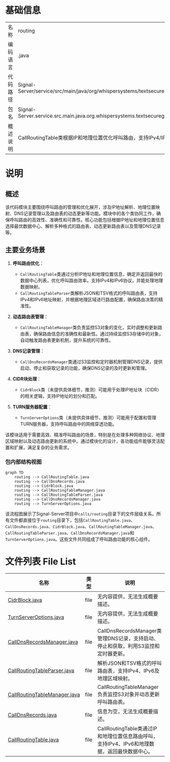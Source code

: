 # 基础信息

|      |      |
|------|------|
| 名称 | routing |
| 编码语言 | .java |
| 代码路径 | Signal-Server/service/src/main/java/org/whispersystems/textsecuregcm/calls/routing |
| 包名 | Signal-Server.service.src.main.java.org.whispersystems.textsecuregcm.calls.routing |
| 概述说明 | CallRoutingTable类根据IP和地理位置优化呼叫路由，支持IPv4/IPv6。 |

# 说明

## 概述

该代码模块主要围绕呼叫路由的管理和优化展开，涉及IP地址解析、地理位置映射、DNS记录管理以及路由表的动态更新等功能。模块中的各个类协同工作，确保呼叫路由的高效性、准确性和可靠性。核心功能包括根据IP地址和地理位置信息选择最优数据中心、解析多种格式的路由表、动态更新路由表以及管理DNS记录等。

## 主要业务场景

1. **呼叫路由优化**：
   - `CallRoutingTable`类通过分析IP地址和地理位置信息，确定并返回最快的数据中心列表，优化呼叫路由效率。支持IPv4和IPv6协议，并能处理地理数据映射。
   - `CallRoutingTableParser`类解析JSON和TSV格式的呼叫路由表，支持IPv4和IPv6地址映射，并根据地理区域进行路由配置，确保路由决策的精准性。

2. **动态路由表管理**：
   - `CallRoutingTableManager`类负责监控S3对象的变化，实时调整和更新路由表，确保路由信息的准确性和最新性。通过持续监控S3存储中的对象，自动触发路由表更新机制，提升系统的可靠性。

3. **DNS记录管理**：
   - `CallDnsRecordsManager`类通过S3监控和定时器机制管理DNS记录，提供启动、停止和获取记录的功能，确保DNS记录的及时更新和管理。

4. **CIDR块处理**：
   - `CidrBlock`类（未提供具体细节，推测）可能用于处理IP地址块（CIDR）的相关逻辑，支持IP地址的划分和匹配。

5. **TURN服务器配置**：
   - `TurnServerOptions`类（未提供具体细节，推测）可能用于配置和管理TURN服务器，支持呼叫路由中的网络穿透功能。

该模块适用于需要高效、精准呼叫路由的场景，特别是在处理多种网络协议、地理区域映射以及动态路由更新的系统中。通过模块化的设计，各功能组件能够灵活配置和扩展，满足复杂的业务需求。


### 包内部结构视图

```mermaid
graph TD
    routing --> CallRoutingTable.java
    routing --> CallDnsRecords.java
    routing --> CidrBlock.java
    routing --> CallRoutingTableManager.java
    routing --> CallRoutingTableParser.java
    routing --> CallDnsRecordsManager.java
    routing --> TurnServerOptions.java
```

该流程图展示了Signal-Server项目中`calls/routing`目录下的文件层级关系。所有文件都直接位于`routing`目录下，包括`CallRoutingTable.java`、`CallDnsRecords.java`、`CidrBlock.java`、`CallRoutingTableManager.java`、`CallRoutingTableParser.java`、`CallDnsRecordsManager.java`和`TurnServerOptions.java`。这些文件共同组成了呼叫路由功能的核心组件。

# 文件列表 File List

| 名称   | 类型  | 说明 |
|-------|------|-------------|
| [CidrBlock.java](CidrBlock.md) | file | 无内容提供，无法生成概要描述。 |
| [TurnServerOptions.java](TurnServerOptions.md) | file | 无内容提供，无法生成概要描述。 |
| [CallDnsRecordsManager.java](CallDnsRecordsManager.md) | file | CallDnsRecordsManager类管理DNS记录，支持启动、停止和获取，利用S3监控和定时器更新。 |
| [CallRoutingTableParser.java](CallRoutingTableParser.md) | file | 解析JSON和TSV格式的呼叫路由表，支持IPv4、IPv6及地理区域映射。 |
| [CallRoutingTableManager.java](CallRoutingTableManager.md) | file | CallRoutingTableManager负责监控S3对象并动态更新呼叫路由表。 |
| [CallDnsRecords.java](CallDnsRecords.md) | file | 信息为空，无法生成概要描述。 |
| [CallRoutingTable.java](CallRoutingTable.md) | file | CallRoutingTable类通过IP和地理位置信息路由呼叫，支持IPv4、IPv6和地理数据，返回最快数据中心。 |


